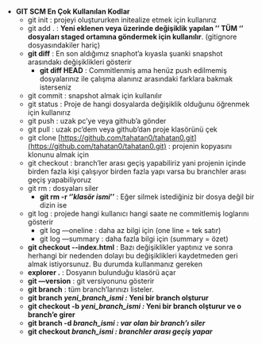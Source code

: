 - **GIT SCM En Çok Kullanılan Kodlar**
  - git init : projeyi oluştururken initealize etmek için kullanırız
  - git add . : **Yeni eklenen veya üzerinde değişiklik yapılan ’’ TÜM ‘’ dosyaları staged ortamına göndermek için kullanılır**. (gitignore dosyasındakiler hariç)
  - **git diff** : En son aldığımız snaphot’a kıyasla şuanki snapshot arasındakı değişiklikleri gösterir
    - **git diff HEAD** : Commitlenmiş ama henüz push edilmemiş dosyalarınız ile çalışma alanınız arasındaki farklara bakmak isterseniz
  - git commit : snapshot almak için kullanılır
  - git status : Proje de hangi dosyalarda değişiklik olduğunu öğrenmek için kullanırız
  - git push : uzak pc’ye veya github’a gönder
  - git pull : uzak pc’dem veya github’dan proje klasörünü çek
  - git clone [https://github.com/tahatan0/tahatan0.git](https://github.com/tahatan0/tahatan0.git) : projenin kopyasını klonunu almak için
  - git checkout : branch’ler arası geçiş yapabiliriz yani projenin içinde birden fazla kişi çalışıyor birden fazla yapı varsa bu branchler arası geçiş yapabiliyoruz
  - git rm : dosyaları siler
    - **git rm -r ‘’_klasör ismi_’’** : Eğer silmek istediğiniz bir dosya değil bir dizin ise
  - git log : projede hangi kullanıcı hangi saate ne commitlemiş loglarını gösterir
    - git log —oneline : daha az bilgi için (one line = tek satır)
    - git log —summary : daha fazla bilgi için (summary = özet)
  - **git checkout --index.html** : Bazı değişiklikler yaptınız ve sonra herhangi bir nedenden dolayı bu değişiklikleri kaydetmeden geri almak istiyorsunuz. Bu durumda kullanmanız gereken
  - **explorer .** : Dosyanın bulunduğu klasörü açar
  - **git —version** : git versiyonunu gösterir
  - **git branch** : tüm branch’larınızı listeler.
  - **git branch *yeni_branch_ismi :* Yeni bir branch olşturur**
  - **git checkout -b *yeni_branch_ismi :* Yeni bir branch olşturur ve o branch’e girer**
  - **git branch -d *branch_ismi : var olan bir branch’ı siler***
  - **git checkout _branch_ismi : branchler arası geçiş yapar_**
